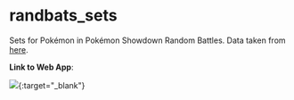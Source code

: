 # randbats_sets

Sets for Pokémon in Pokémon Showdown Random Battles. Data taken from [here](https://pkmn.github.io/randbats/data/).

**Link to Web App**:

[<img src="https://static.streamlit.io/badges/streamlit_badge_black_white.svg">](<https://randbats.streamlit.app>){:target="_blank"}
